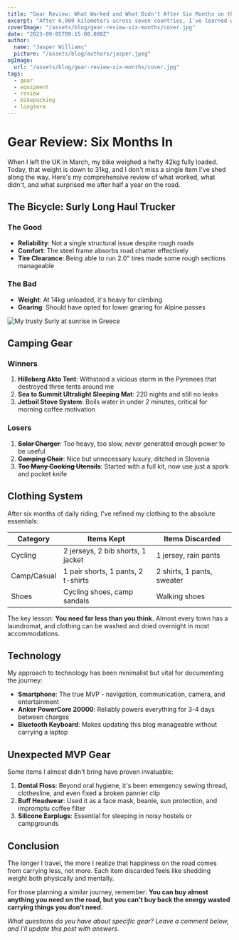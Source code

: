 ```yaml
---
title: "Gear Review: What Worked and What Didn't After Six Months on the Road"
excerpt: "After 6,000 kilometers across seven countries, I've learned what gear is essential, what was unnecessary, and what unexpectedly saved my journey."
coverImage: "/assets/blog/gear-review-six-months/cover.jpg"
date: "2023-09-05T09:15:00.000Z"
author:
  name: "Jasper Williams"
  picture: "/assets/blog/authors/jasper.jpeg"
ogImage:
  url: "/assets/blog/gear-review-six-months/cover.jpg"
tags:
  - gear
  - equipment
  - review
  - bikepacking
  - longterm
---
```


# Gear Review: Six Months In

When I left the UK in March, my bike weighed a hefty 42kg fully loaded. Today, that weight is down to 31kg, and I don't miss a single item I've shed along the way. Here's my comprehensive review of what worked, what didn't, and what surprised me after half a year on the road.

## The Bicycle: Surly Long Haul Trucker

### The Good
- **Reliability**: Not a single structural issue despite rough roads
- **Comfort**: The steel frame absorbs road chatter effectively
- **Tire Clearance**: Being able to run 2.0" tires made some rough sections manageable

### The Bad
- **Weight**: At 14kg unloaded, it's heavy for climbing
- **Gearing**: Should have opted for lower gearing for Alpine passes

![My trusty Surly at sunrise in Greece](/assets/blog/gear-review-six-months/bike-sunrise.jpg)

## Camping Gear

### Winners
1. **Hilleberg Akto Tent**: Withstood a vicious storm in the Pyrenees that destroyed three tents around me
2. **Sea to Summit Ultralight Sleeping Mat**: 220 nights and still no leaks
3. **Jetboil Stove System**: Boils water in under 2 minutes, critical for morning coffee motivation

### Losers
1. ~~**Solar Charger**~~: Too heavy, too slow, never generated enough power to be useful
2. ~~**Camping Chair**~~: Nice but unnecessary luxury, ditched in Slovenia
3. ~~**Too Many Cooking Utensils**~~: Started with a full kit, now use just a spork and pocket knife

## Clothing System

After six months of daily riding, I've refined my clothing to the absolute essentials:

| Category | Items Kept | Items Discarded |
|----------|------------|-----------------|
| Cycling  | 2 jerseys, 2 bib shorts, 1 jacket | 1 jersey, rain pants |
| Camp/Casual | 1 pair shorts, 1 pants, 2 t-shirts | 2 shirts, 1 pants, sweater |
| Shoes | Cycling shoes, camp sandals | Walking shoes |

The key lesson: **You need far less than you think.** Almost every town has a laundromat, and clothing can be washed and dried overnight in most accommodations.

## Technology

My approach to technology has been minimalist but vital for documenting the journey:

- **Smartphone**: The true MVP - navigation, communication, camera, and entertainment
- **Anker PowerCore 20000**: Reliably powers everything for 3-4 days between charges
- **Bluetooth Keyboard**: Makes updating this blog manageable without carrying a laptop

## Unexpected MVP Gear

Some items I almost didn't bring have proven invaluable:

1. **Dental Floss**: Beyond oral hygiene, it's been emergency sewing thread, clothesline, and even fixed a broken pannier clip
2. **Buff Headwear**: Used it as a face mask, beanie, sun protection, and impromptu coffee filter
3. **Silicone Earplugs**: Essential for sleeping in noisy hostels or campgrounds

## Conclusion

The longer I travel, the more I realize that happiness on the road comes from carrying less, not more. Each item discarded feels like shedding weight both physically and mentally.

For those planning a similar journey, remember: **You can buy almost anything you need on the road, but you can't buy back the energy wasted carrying things you don't need.**

*What questions do you have about specific gear? Leave a comment below, and I'll update this post with answers.*